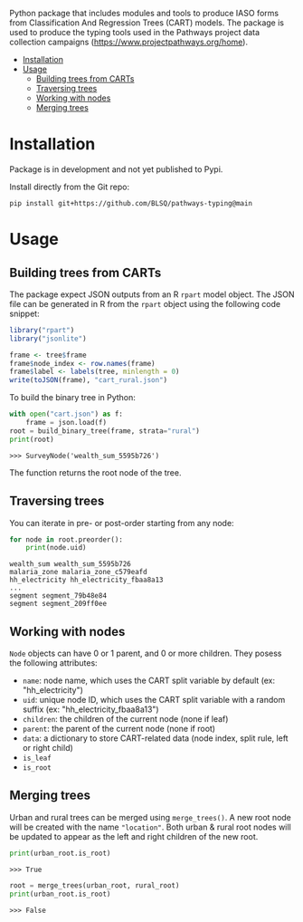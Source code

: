 Python package that includes modules and tools to produce IASO forms from Classification And
Regression Trees (CART) models. The package is used to produce the typing tools used in the Pathways
project data collection campaigns (https://www.projectpathways.org/home).

- [Installation](#installation)
- [Usage](#usage)
    - [Building trees from CARTs](#building-trees-from-carts)
    - [Traversing trees](#traversing-trees)
    - [Working with nodes](#working-with-nodes)
    - [Merging trees](#merging-trees)

# Installation

Package is in development and not yet published to Pypi.

Install directly from the Git repo:

```
pip install git+https://github.com/BLSQ/pathways-typing@main
```

# Usage

## Building trees from CARTs

The package expect JSON outputs from an R `rpart` model object. The JSON file can be generated in R from the `rpart` object using the following code snippet:

``` R
library("rpart")
library("jsonlite")

frame <- tree$frame
frame$node_index <- row.names(frame)
frame$label <- labels(tree, minlength = 0)
write(toJSON(frame), "cart_rural.json")
```

To build the binary tree in Python:

``` python
with open("cart.json") as f:
    frame = json.load(f)
root = build_binary_tree(frame, strata="rural")
print(root)
```
```
>>> SurveyNode('wealth_sum_5595b726')
```

The function returns the root node of the tree.

## Traversing trees

You can iterate in pre- or post-order starting from any node:

``` python
for node in root.preorder():
    print(node.uid)
```
```
wealth_sum wealth_sum_5595b726
malaria_zone malaria_zone_c579eafd
hh_electricity hh_electricity_fbaa8a13
...
segment segment_79b48e84
segment segment_209ff0ee
```

## Working with nodes

`Node` objects can have 0 or 1 parent, and 0 or more children. They posess the following attributes:

* `name`: node name, which uses the CART split variable by default (ex: "hh_electricity")
* `uid`: unique node ID, which uses the CART split variable with a random suffix (ex: "hh_electricity_fbaa8a13")
* `children`: the children of the current node (none if leaf)
* `parent`: the parent of the current node (none if root)
* `data`: a dictionary to store CART-related data (node index, split rule, left or right child)
* `is_leaf`
* `is_root`

## Merging trees

Urban and rural trees can be merged using `merge_trees()`. A new root node will be created with the name `"location"`. Both urban & rural root nodes will be updated to appear as the left and right children of the new root.

``` python
print(urban_root.is_root)
```
```
>>> True
```

``` python
root = merge_trees(urban_root, rural_root)
print(urban_root.is_root)
```
```
>>> False
```
